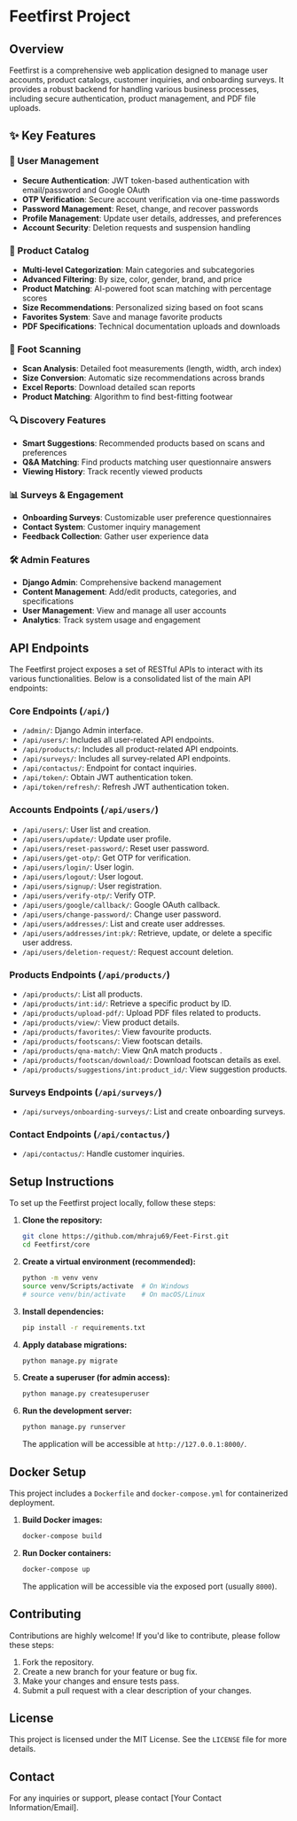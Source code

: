 # Feetfirst Project

## Overview

Feetfirst is a comprehensive web application designed to manage user accounts, product catalogs, customer inquiries, and onboarding surveys. It provides a robust backend for handling various business processes, including secure authentication, product management, and PDF file uploads.

## ✨ Key Features

### 👤 User Management
- **Secure Authentication**: JWT token-based authentication with email/password and Google OAuth
- **OTP Verification**: Secure account verification via one-time passwords
- **Password Management**: Reset, change, and recover passwords
- **Profile Management**: Update user details, addresses, and preferences
- **Account Security**: Deletion requests and suspension handling

### 👟 Product Catalog
- **Multi-level Categorization**: Main categories and subcategories
- **Advanced Filtering**: By size, color, gender, brand, and price
- **Product Matching**: AI-powered foot scan matching with percentage scores
- **Size Recommendations**: Personalized sizing based on foot scans
- **Favorites System**: Save and manage favorite products
- **PDF Specifications**: Technical documentation uploads and downloads

### 🦶 Foot Scanning
- **Scan Analysis**: Detailed foot measurements (length, width, arch index)
- **Size Conversion**: Automatic size recommendations across brands
- **Excel Reports**: Download detailed scan reports
- **Product Matching**: Algorithm to find best-fitting footwear

### 🔍 Discovery Features
- **Smart Suggestions**: Recommended products based on scans and preferences
- **Q&A Matching**: Find products matching user questionnaire answers
- **Viewing History**: Track recently viewed products

### 📊 Surveys & Engagement
- **Onboarding Surveys**: Customizable user preference questionnaires
- **Contact System**: Customer inquiry management
- **Feedback Collection**: Gather user experience data

### 🛠️ Admin Features
- **Django Admin**: Comprehensive backend management
- **Content Management**: Add/edit products, categories, and specifications
- **User Management**: View and manage all user accounts
- **Analytics**: Track system usage and engagement

## API Endpoints

The Feetfirst project exposes a set of RESTful APIs to interact with its various functionalities. Below is a consolidated list of the main API endpoints:

### Core Endpoints (`/api/`)

-   `/admin/`: Django Admin interface.
-   `/api/users/`: Includes all user-related API endpoints.
-   `/api/products/`: Includes all product-related API endpoints.
-   `/api/surveys/`: Includes all survey-related API endpoints.
-   `/api/contactus/`: Endpoint for contact inquiries.
-   `/api/token/`: Obtain JWT authentication token.
-   `/api/token/refresh/`: Refresh JWT authentication token.

### Accounts Endpoints (`/api/users/`)

-   `/api/users/`: User list and creation.
-   `/api/users/update/`: Update user profile.
-   `/api/users/reset-password/`: Reset user password.
-   `/api/users/get-otp/`: Get OTP for verification.
-   `/api/users/login/`: User login.
-   `/api/users/logout/`: User logout.
-   `/api/users/signup/`: User registration.
-   `/api/users/verify-otp/`: Verify OTP.
-   `/api/users/google/callback/`: Google OAuth callback.
-   `/api/users/change-password/`: Change user password.
-   `/api/users/addresses/`: List and create user addresses.
-   `/api/users/addresses/int:pk/`: Retrieve, update, or delete a specific user address.
-   `/api/users/deletion-request/`: Request account deletion.

### Products Endpoints (`/api/products/`)

-   `/api/products/`: List all products.
-   `/api/products/int:id/`: Retrieve a specific product by ID.
-   `/api/products/upload-pdf/`: Upload PDF files related to products.
-   `/api/products/view/`: View product details.
-   `/api/products/favorites/`: View favourite products.
-   `/api/products/footscans/`: View footscan details.
-   `/api/products/qna-match/`: View QnA match products .
-   `/api/products/footscan/download/`: Download footscan details as exel.
-   `/api/products/suggestions/int:product_id/`: View suggestion products.


### Surveys Endpoints (`/api/surveys/`)

-   `/api/surveys/onboarding-surveys/`: List and create onboarding surveys.

### Contact Endpoints (`/api/contactus/`)

-   `/api/contactus/`: Handle customer inquiries.

## Setup Instructions

To set up the Feetfirst project locally, follow these steps:

1.  **Clone the repository:**
    ```bash
    git clone https://github.com/mhraju69/Feet-First.git
    cd Feetfirst/core
    ```

2.  **Create a virtual environment (recommended):**
    ```bash
    python -m venv venv
    source venv/Scripts/activate  # On Windows
    # source venv/bin/activate    # On macOS/Linux
    ```

3.  **Install dependencies:**
    ```bash
    pip install -r requirements.txt
    ```

4.  **Apply database migrations:**
    ```bash
    python manage.py migrate
    ```

5.  **Create a superuser (for admin access):**
    ```bash
    python manage.py createsuperuser
    ```

6.  **Run the development server:**
    ```bash
    python manage.py runserver
    ```

    The application will be accessible at `http://127.0.0.1:8000/`.

## Docker Setup

This project includes a `Dockerfile` and `docker-compose.yml` for containerized deployment.

1.  **Build Docker images:**
    ```bash
    docker-compose build
    ```

2.  **Run Docker containers:**
    ```bash
    docker-compose up
    ```

    The application will be accessible via the exposed port (usually `8000`).

## Contributing

Contributions are highly welcome! If you'd like to contribute, please follow these steps:

1.  Fork the repository.
2.  Create a new branch for your feature or bug fix.
3.  Make your changes and ensure tests pass.
4.  Submit a pull request with a clear description of your changes.

## License

This project is licensed under the MIT License. See the `LICENSE` file for more details.

## Contact

For any inquiries or support, please contact [Your Contact Information/Email].